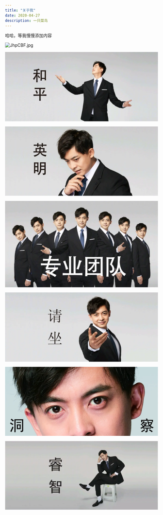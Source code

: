 ```yaml
---
title: "关于我"
date: 2020-04-27
description: 一只菜鸟
---
```


哈哈，等我慢慢添加内容

![JhpCBF.jpg](https://s1.ax1x.com/2020/04/27/JhpCBF.jpg)

![](/resources/_gen/images/2020-02-18_2.jpg)

![](/resources/_gen/images/2020-02-18_3.jpg)

![](/resources/_gen/images/2020-02-18_4.jpg)

![](/resources/_gen/images/2020-02-18_5.jpg)

![](/resources/_gen/images/2020-02-18_6.jpg)

![](/resources/_gen/images/2020-02-18_8.jpg)